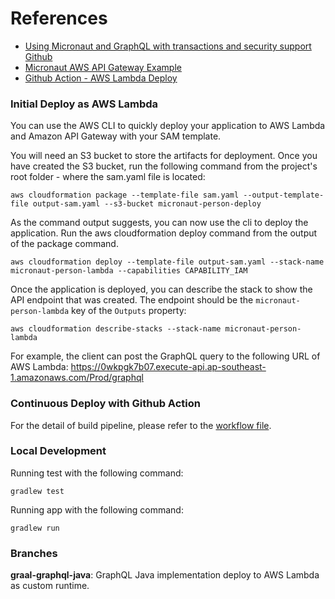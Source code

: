 # References
 * [Using Micronaut and GraphQL with transactions and security support](http://lifeinide.com/post/2019-04-15-micronaut-graphql-with-transaction-and-security-support/) [Github](https://github.com/l0co/micronaut-graphql)
 * [Micronaut AWS API Gateway Example](https://github.com/micronaut-projects/micronaut-aws/tree/master/examples/api-gateway-example)
 * [Github Action - AWS Lambda Deploy](https://github.com/marketplace/actions/aws-lambda-deploy)

### Initial Deploy as AWS Lambda
You can use the AWS CLI to quickly deploy your application to AWS Lambda and Amazon API Gateway with your SAM template.

You will need an S3 bucket to store the artifacts for deployment. Once you have created the S3 bucket, run the following command from the project's root folder - where the sam.yaml file is located:
```
aws cloudformation package --template-file sam.yaml --output-template-file output-sam.yaml --s3-bucket micronaut-person-deploy
```

As the command output suggests, you can now use the cli to deploy the application. Run the aws cloudformation deploy command from the output of the package command.
```
aws cloudformation deploy --template-file output-sam.yaml --stack-name micronaut-person-lambda --capabilities CAPABILITY_IAM
```

Once the application is deployed, you can describe the stack to show the API endpoint that was created. The endpoint should be the `micronaut-person-lambda` key of the `Outputs` property:
```
aws cloudformation describe-stacks --stack-name micronaut-person-lambda
```

For example, the client can post the GraphQL query to the following URL of AWS Lambda:
https://0wkpgk7b07.execute-api.ap-southeast-1.amazonaws.com/Prod/graphql

### Continuous Deploy with Github Action
For the detail of build pipeline, please refer to the [workflow file](.github/workflows/aws-lambda.yml).

### Local Development
Running test with the following command:
```
gradlew test
```

Running app with the following command:
```
gradlew run
```

### Branches
__graal-graphql-java__: GraphQL Java implementation deploy to AWS Lambda as custom runtime. 

